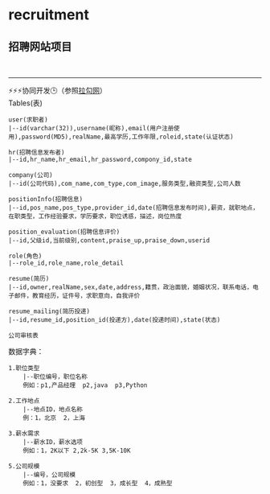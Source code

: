# recruitment
<h2>招聘网站项目</h2><br>
<hr>
⚡⚡⚡协同开发🕒（参照<a href="https://www.lagou.com/">拉勾网</a>）

<br>
Tables(表)

	user(求职者)
	|--id(varchar(32)),username(昵称),email(用户注册使用),password(MD5),realName,最高学历,工作年限,roleid,state(认证状态)

	hr(招聘信息发布者)
	|--id,hr_name,hr_email,hr_password,compony_id,state

	company(公司)
	|--id(公司代码),com_name,com_type,com_image,服务类型,融资类型,公司人数

	positionInfo(招聘信息)
	|--id,pos_name,pos_type,provider_id,date(招聘信息发布时间),薪资，就职地点，在职类型，工作经验要求，学历要求，职位诱惑，描述，岗位热度

	position_evaluation(招聘信息评价)
	|--id,父级id,当前级别,content,praise_up,praise_down,userid

	role(角色)
	|--role_id,role_name,role_detail

	resume(简历)
	|--id,owner,realName,sex,date,address,籍贯，政治面貌，婚姻状况，联系电话，电子邮件，教育经历，证件号，求职意向，自我评价
	
	resume_mailing(简历投递)
	|--id,resume_id,position_id(投递方),date(投递时间),state(状态)

	公司审核表

数据字典：

	1.职位类型
	    |--职位编号，职位名称
	    例如：p1,产品经理  p2,java  p3,Python

	2.工作地点
	    |--地点ID，地点名称
	    例：1，北京  2，上海

	3.薪水需求
	    |--薪水ID，薪水选项
	    例如：1，2K以下 2,2k-5K 3,5K-10K

	5.公司规模
	    |--编号，公司规模
	    例如：1，没要求  2，初创型  3，成长型  4，成熟型
